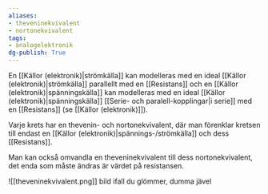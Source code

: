 ```yaml
---
aliases: 
- theveninekvivalent
- nortonekvivalent
tags: 
- analogelektronik
dg-publish: True
---
```

En [[Källor (elektronik)|strömkälla]] kan modelleras med en ideal [[Källor (elektronik)|strömkälla]] parallellt med en [[Resistans]] och en [[Källor (elektronik)|spänningskälla]] kan modelleras med en ideal [[Källor (elektronik)|spänningskälla]] [[Serie- och paralell-kopplingar|i serie]] med en [[Resistans]] (se [[Källor (elektronik)]]).

Varje krets har en thevenin- och nortonekvivalent, där man förenklar kretsen till endast en [[Källor (elektronik)|spännings-/strömkälla]] och dess [[Resistans]].

Man kan också omvandla en theveninekvivalent till dess nortonekvivalent, det enda som måste ändras är värdet på resistansen. 

![[theveninekvivalent.png]]
bild ifall du glömmer, dumma jävel